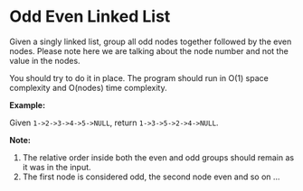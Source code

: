 # Odd Even Linked List

Given a singly linked list, group all odd nodes together followed by the even nodes. Please note here we are talking about the node number and not the value in the nodes.

You should try to do it in place. The program should run in O(1) space complexity and O(nodes) time complexity.

**Example:**

Given `1->2->3->4->5->NULL`, return `1->3->5->2->4->NULL`.

**Note:**

1. The relative order inside both the even and odd groups should remain as it was in the input. 
2. The first node is considered odd, the second node even and so on ...
